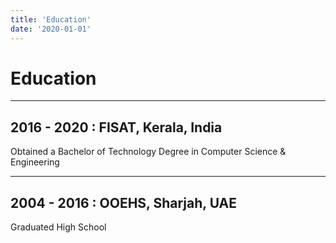 ```yaml
---
title: 'Education'
date: '2020-01-01'
---
```


# Education

---

## 2016 - 2020 : FISAT, Kerala, India  
Obtained a Bachelor of Technology Degree in Computer Science & Engineering  

---

## 2004 - 2016 : OOEHS, Sharjah, UAE  
Graduated High School  

&nbsp;